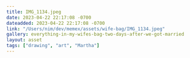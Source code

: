 ```yaml
---
title: IMG_1134.jpeg
date: 2023-04-22 22:17:08 -0700
dateadded: 2023-04-22 22:17:08 -0700
link: "/Users/nim/dev/memex/assets/wife-bag/IMG_1134.jpeg"
gallery: everything-in-my-wifes-bag-two-days-after-we-got-married
layout: asset
tags: ["drawing", "art", "Martha"]
--- 
```

